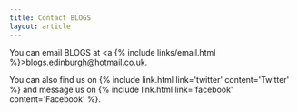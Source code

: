 ```yaml
---
title: Contact BLOGS
layout: article
---
```


You can email BLOGS at <a {% include links/email.html %}>blogs.edinburgh@hotmail.co.uk</a>.

You can also find us on {% include link.html link='twitter' content='Twitter' %} and message us on {% include link.html link='facebook' content='Facebook' %}.
